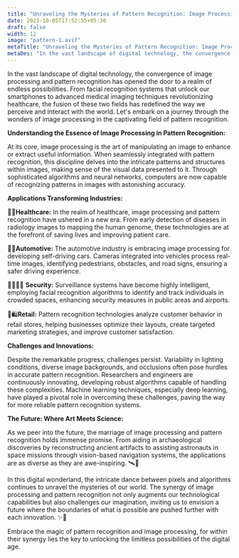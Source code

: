 ```yaml
---
title: "Unraveling the Mysteries of Pattern Recognition: Image Processing in a Digital Wonderland"
date: 2023-10-05T17:52:55+05:30
draft: false
width: 12
image: "pattern-1.avif"
metaTitle: "Unraveling the Mysteries of Pattern Recognition: Image Processing in a Digital Wonderland | Open CV Courses"
metaDes: "In the vast landscape of digital technology, the convergence of image processing and pattern recognition has opened the door to a realm of endless possibilities. From facial recognition systems that unlock our smartphones to advanced medical imaging techniques revolutionizing healthcare, the fusion of these two fields has redefined the way we perceive and interact with the world. "
---
```


In the vast landscape of digital technology, the convergence of image processing and pattern recognition has opened the door to a realm of endless possibilities. From facial recognition systems that unlock our smartphones to advanced medical imaging techniques revolutionizing healthcare, the fusion of these two fields has redefined the way we perceive and interact with the world. Let's embark on a journey through the wonders of image processing in the captivating field of pattern recognition. <!--more-->

**Understanding the Essence of Image Processing in Pattern Recognition:**

At its core, image processing is the art of manipulating an image to enhance or extract useful information. When seamlessly integrated with pattern recognition, this discipline delves into the intricate patterns and structures within images, making sense of the visual data presented to it. Through sophisticated algorithms and neural networks, computers are now capable of recognizing patterns in images with astonishing accuracy.

**Applications Transforming Industries:**

🏥🧬**Healthcare:** In the realm of healthcare, image processing and pattern recognition have ushered in a new era. From early detection of diseases in radiology images to mapping the human genome, these technologies are at the forefront of saving lives and improving patient care. 

🚗🚦**Automotive:** The automotive industry is embracing image processing for developing self-driving cars. Cameras integrated into vehicles process real-time images, identifying pedestrians, obstacles, and road signs, ensuring a safer driving experience. 

👮‍♀️🕵️‍♂️ **Security:** Surveillance systems have become highly intelligent, employing facial recognition algorithms to identify and track individuals in crowded spaces, enhancing security measures in public areas and airports. 

🛒🛍️**Retail:** Pattern recognition technologies analyze customer behavior in retail stores, helping businesses optimize their layouts, create targeted marketing strategies, and improve customer satisfaction. 

**Challenges and Innovations:**

Despite the remarkable progress, challenges persist. Variability in lighting conditions, diverse image backgrounds, and occlusions often pose hurdles in accurate pattern recognition. Researchers and engineers are continuously innovating, developing robust algorithms capable of handling these complexities. Machine learning techniques, especially deep learning, have played a pivotal role in overcoming these challenges, paving the way for more reliable pattern recognition systems. 

**The Future: Where Art Meets Science:**

As we peer into the future, the marriage of image processing and pattern recognition holds immense promise. From aiding in archaeological discoveries by reconstructing ancient artifacts to assisting astronauts in space missions through vision-based navigation systems, the applications are as diverse as they are awe-inspiring. 🛰️🌌

In this digital wonderland, the intricate dance between pixels and algorithms continues to unravel the mysteries of our world. The synergy of image processing and pattern recognition not only augments our technological capabilities but also challenges our imagination, inviting us to envision a future where the boundaries of what is possible are pushed further with each innovation. ✨🔮

Embrace the magic of pattern recognition and image processing, for within their synergy lies the key to unlocking the limitless possibilities of the digital age. 